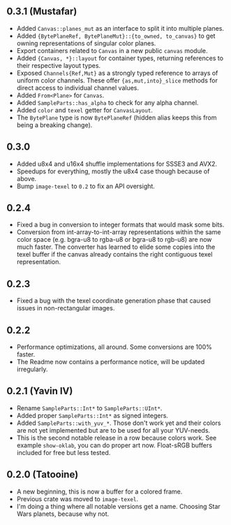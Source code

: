 ## 0.3.1 (Mustafar)

- Added `Canvas::planes_mut` as an interface to split it into multiple planes.
- Added `{BytePlaneRef, BytePlaneMut}::{to_owned, to_canvas}` to get owning
  representations of singular color planes.
- Export containers related to `Canvas` in a new public `canvas` module.
- Added `{Canvas, *}::layout` for container types, returning references to
  their respective layout types.
- Exposed `Channels{Ref,Mut}` as a strongly typed reference to arrays of
  uniform color channels. These offer `{as,mut,into}_slice` methods for direct
  access to individual channel values.
- Added `From<Plane>` for `Canvas`.
- Added `SampleParts::has_alpha` to check for any alpha channel.
- Added `color` and `texel` getter for `CanvasLayout`.
- The `BytePlane` type is now `BytePlaneRef` (hidden alias keeps this from
  being a breaking change).


## 0.3.0

- Added u8x4 and u16x4 shuffle implementations for SSSE3 and AVX2.
- Speedups for everything, mostly the u8x4 case though because of above.
- Bump `image-texel` to `0.2` to fix an API oversight.

## 0.2.4

- Fixed a bug in conversion to integer formats that would mask some bits.
- Conversion from int-array-to-int-array representations within the same color
  space (e.g. bgra-u8 to rgba-u8 or bgra-u8 to rgb-u8) are now much faster. The
  converter has learned to elide some copies into the texel buffer if the
  canvas already contains the right contiguous texel representation.

## 0.2.3

- Fixed a bug with the texel coordinate generation phase that caused issues in
  non-rectangular images.

## 0.2.2

- Performance optimizations, all around. Some conversions are 100% faster.
- The Readme now contains a performance notice, will be updated irregularly.

## 0.2.1 (Yavin IV)

- Rename `SampleParts::Int*` to `SampleParts::UInt*`.
- Added proper `SampleParts::Int*` as signed integers.
- Added `SampleParts::with_yuv_*`. Those don't work yet and their colors are
  not yet implemented but are to be used for all your YUV-needs.
- This is the second notable release in a row because colors work. See example
  `show-oklab`, you can do proper art now. Float-sRGB buffers included for free
  but less tested.

## 0.2.0 (Tatooine)

- A new beginning, this is now a buffer for a colored frame.
- Previous crate was moved to `image-texel`.
- I'm doing a thing where all notable versions get a name. Choosing Star Wars
  planets, because why not.
